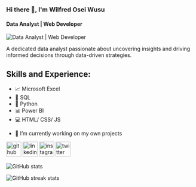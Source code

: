 ### Hi there 👋, I'm Wilfred Osei Wusu
#### Data Analyst | Web Developer
![Data Analyst | Web Developer](https://media.licdn.com/dms/image/D5616AQEqinDGucYT9g/profile-displaybackgroundimage-shrink_350_1400/0/1711639646973?e=1717027200&v=beta&t=78bc_ZQXCtS7WySwvg7O2l4sAYdyZzQZ9CF2bc-MkkI)

A dedicated data analyst passionate about uncovering insights and driving informed decisions through data-driven strategies. 

## Skills and Experience:
* 📈 Microsoft Excel
* 📅 SQL
* 🐍 Python
* 📊 Power BI
* 💻 HTML/ CSS/ JS

- 🔭 I’m currently working on my own projects 


[<img src='https://cdn.jsdelivr.net/npm/simple-icons@3.0.1/icons/github.svg' alt='github' height='40'>](https://github.com/Willeyno)  [<img src='https://cdn.jsdelivr.net/npm/simple-icons@3.0.1/icons/linkedin.svg' alt='linkedin' height='40'>](https://www.linkedin.com/in/https://www.linkedin.com/in/wow01/overlay/about-this-profile/?lipi=urn%3Ali%3Apage%3Ad_flagship3_profile_view_base%3B9S6IGerRRvW7PYfcRigHhw%3D%3D/)  [<img src='https://cdn.jsdelivr.net/npm/simple-icons@3.0.1/icons/instagram.svg' alt='instagram' height='40'>](https://www.instagram.com/@oseiyaw87/)  [<img src='https://cdn.jsdelivr.net/npm/simple-icons@3.0.1/icons/twitter.svg' alt='twitter' height='40'>](https://twitter.com/@NanaOseiYaw87)  

![GitHub stats](https://github-readme-stats.vercel.app/api?username=Willeyno&show_icons=true)  

![GitHub streak stats](https://streak-stats.demolab.com/?user=Willeyno)  










